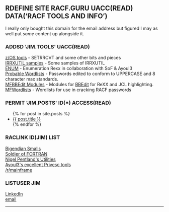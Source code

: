 ## RDEFINE SITE RACF.GURU UACC(READ) DATA(‘RACF TOOLS AND INFO’)

I really only bought this domain for the email address but figured I may as well put _some_ content up alongside it.  

### ADDSD 'JIM.TOOLS' UACC(READ)  
[z/OS tools](https://github.com/jaytay79/zos) - SETRRCVT and some other bits and pieces  
[IRRXUTIL samples](https://github.com/jaytay79/IRRXUTIL) - Some samples of IRRXUTIL  
[ENUM](https://github.com/mainframed/Enumeration) - Enumeration Rexx in collaboration with SoF & Ayoul3  
[Probable Wordlists](https://github.com/jaytay79/Probable-Wordlists/tree/RACF/Real-Passwords) - Passwords edited to conform to UPPERCASE and 8 character max standards.  
[MFBBEdit Modules](https://github.com/jaytay79/MFBBEditModules) - Modules for [BBEdit](https://www.barebones.com/products/bbedit/) for ReXX and JCL highlighting.  
[MFWordlists](https://github.com/jaytay79/MFwordlists) - Wordlists for use in cracking RACF passwords


### PERMIT 'JIM.POSTS' ID(*) ACCESS(READ)
<ul>
  {% for post in site.posts %}
    <li>
      <a href="{{ post.url }}">{{ post.title }}</a>
    </li>
  {% endfor %}
</ul>  

### RACLINK ID(JIM) LIST  
[Bigendian Smalls](https://bigendiansmalls.com)  
[Soldier of FORTRAN](https://mainframed767.tumblr.com)  
[Nigel Pentland's Utilities](https://www.nigelpentland.co.uk/utilities/)  
[Ayoul3's excellent Privesc tools](https://github.com/ayoul3/Privesc)  
[/r/mainframe](https://reddit.com/r/mainframe/)  

### LISTUSER JIM  
[LinkedIn](https://www.linkedin.com/in/jim-r-taylor/)  
[email](mailto:contact@racf.guru)  

* * *  

```Any views or opinions represented on this website are personal and belong solely to me and do not represent those of people, institutions or organizations that the owner may or may not be associated with in a professional or personal capacity, unless explicitly stated.  
